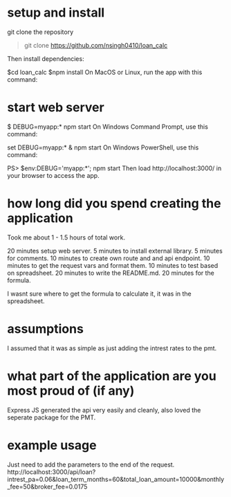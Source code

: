 # setup and install

git clone the repository
> git clone https://github.com/nsingh0410/loan_calc

Then install dependencies:

$cd loan_calc
$npm install
On MacOS or Linux, run the app with this command:

# start web server
$ DEBUG=myapp:* npm start
On Windows Command Prompt, use this command:

set DEBUG=myapp:* & npm start
On Windows PowerShell, use this command:

PS> $env:DEBUG='myapp:*'; npm start
Then load http://localhost:3000/ in your browser to access the app.

# how long did you spend creating the application

Took me about 1 - 1.5 hours of total work.

20 minutes setup web server.
5 minutes to install external library.
5 minutes for comments.
10 minutes to create own route and and api endpoint.
10 minutes to get the request vars and format them.
10 minutes to test based on spreadsheet.
20 minutes to write the README.md.
20 minutes for the formula.

I wasnt sure where to get the formula to calculate it, it was in the spreadsheet.

# assumptions
I assumed that it was as simple as just adding the intrest rates to the pmt.

# what part of the application are you most proud of (if any)
Express JS generated the api very easily and cleanly, also loved the seperate package for the PMT.

# example usage
Just need to add the parameters to the end of the request. 
http://localhost:3000/api/loan?intrest_pa=0.06&loan_term_months=60&total_loan_amount=10000&monthly_fee=50&broker_fee=0.0175